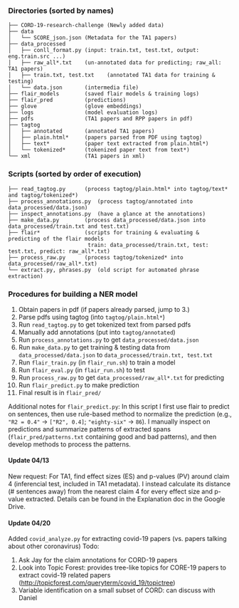 ### Directories (sorted by names)
```
├── CORD-19-research-challenge (Newly added data)
├── data
│   └── SCORE_json.json (Metadata for the TA1 papers)
├── data_processed
│   ├── conll_format.py (input: train.txt, test.txt, output: eng.train.src ...)
│   ├── raw_all*.txt    (un-annotated data for predicting; raw_all: TA1 papers)
│   ├── train.txt, test.txt    (annotated TA1 data for training & testing)
│   └── data.json       (intermedia file)
├── flair_models        (saved flair models & training logs)
├── flair_pred          (predictions)
├── glove               (glove embeddings)
├── logs                (model evaluation logs)
├── pdfs                (TA1 papers and RPP papers in pdf)
├── tagtog
│   ├── annotated       (annotated TA1 papers)
│   ├── plain.html*     (papers parsed from PDF using tagtog)
│   ├── text*           (paper text extracted from plain.html*)
│   └── tokenized*      (tokenized paper text from text*)
└── xml                 (TA1 papers in xml)
```

### Scripts (sorted by order of execution)
```
├── read_tagtog.py      (process tagtog/plain.html* into tagtog/text* and tagtog/tokenized*)
├── process_annotations.py  (process tagtog/annotated into data_processed/data.json)
├── inspect_annotations.py  (have a glance at the annotations)
├── make_data.py        (process data_processed/data.json into data_processed/train.txt and test.txt)
├── flair*              (scripts for training & evaluating & predicting of the flair models
                         train: data_processed/train.txt, test: test.txt, predict: raw_all*.txt)
├── process_raw.py      (process tagtog/tokenized* into data_processed/raw_all*.txt)
└── extract.py, phrases.py  (old script for automated phrase extraction)
```

### Procedures for building a NER model
1. Obtain papers in pdf (if papers already parsed, jump to 3.)
2. Parse pdfs using tagtog (into ```tagtog/plain.html*```)
3. Run ```read_tagtog.py``` to get tokenized text from parsed pdfs
4. Manually add annotations (put into ```tagtog/annotated```)
5. Run ```process_annotations.py``` to get ```data_processed/data.json```
6. Run ```make_data.py``` to get training & testing data from ```data_processed/data.json``` to ```data_processed/train.txt, test.txt```
7. Run ```flair_train.py``` (in ```flair_run.sh```) to train a model
8. Run ```flair_eval.py``` (in ```flair_run.sh```) to test
9. Run ```process_raw.py``` to get ```data_processed/raw_all*.txt``` for predicting
10. Run ```flair_predict.py``` to make prediction
11. Final result is in ```flair_pred/```

Additional notes for ```flair_predict.py```: In this script I first use flair to predict on sentences, then use rule-based method to normalize the prediction (e.g., ```"R2 = 0.4"``` -> ```["R2", 0.4]```; ```"eighty-six"``` -> ```86```). I manually inspect on predictions and summarize patterns of extracted spans (```flair_pred/patterns.txt``` containing good and bad patterns), and then develop methods to process the patterns.

#### Update 04/13
New request: For TA1, find effect sizes (ES) and p-values (PV) around claim 4 (inferencial test, included in TA1 metadata). I instead calculate its distance (# sentences away) from the nearest claim 4 for every effect size and p-value extracted. Details can be found in the Explanation doc in the Google Drive.

#### Update 04/20
Added ```covid_analyze.py``` for extracting covid-19 papers (vs. papers talking about other coronavirus)
Todo:
1. Ask Jay for the claim annotations for CORD-19 papers
2. Look into Topic Forest: provides tree-like topics for CORE-19 papers to extract covid-19 related papers (http://topicforest.com/queryterm/covid_19/topictree)
3. Variable identification on a small subset of CORD: can discuss with Daniel
